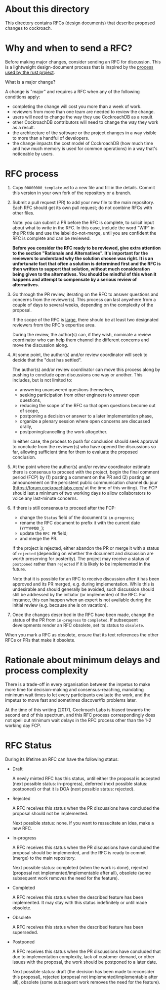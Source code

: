 # About this directory

This directory contains RFCs (design documents) that describe
proposed changes to cockroach.

# Why and when to send a RFC?

Before making major changes, consider sending an RFC for discussion.
This is a lightweight design-document process that is inspired by the
[process used by the rust project](https://github.com/rust-lang/rfcs).

What is a major change?

A change is "major" and requires a RFC when any of the following
conditions apply:

- completing the change will cost you more than a week of work.
- reviewers from more than one team are needed to review the change.
- users will need to change the way they use CockroachDB as a result.
- other CockroachDB contributors will need to change the way
  they work as a result.
- the architecture of the software or the project changes in a way visible
  to more than a handful of developers.
- the change impacts the cost model of CockroachDB (how much time and
  how much memory is used for common operations) in a way that's
  noticeable by users.

# RFC process

1. Copy `00000000_template.md` to a new file and fill in the details. Commit
   this version in your own fork of the repository or a branch.

2. Submit a pull request (PR) to add your new file to the main repository.
   Each RFC should get its own pull request; do not combine RFCs with
   other files.

   Note: you can submit a PR before the RFC is complete, to solicit
   input about what to write in the RFC. In this case, include the word
   "WIP" in the PR title and use the label do-not-merge, until
   you are confident the RFC is complete and can be reviewed.

   **Before you consider the RFC ready to be reviewed, give extra
   attention to the section "Rationale and Alternatives". It's
   important for the reviewers to understand why the solution chosen
   was right. It is an unfortunate fact that often a solution is
   determined first and the RFC is then written to support that
   solution, without much consideration being given to the
   alternatives. You should be mindful of this when it happens and
   attempt to compensate by a serious review of alternatives.**

3. Go through the PR review, iterating on the RFC to answer questions
   and concerns from the reviewer(s). This process can last anywhere
   from a couple of days to several weeks, depending on the complexity
   of the proposal.

   If the scope of the RFC is
   [large](https://www.cockroachlabs.com/docs/stable/contribute-to-cockroachdb.html),
   there should be at least two designated reviewers from the RFC's
   expertise area.

   During the review, the author(s) can, if they wish, nominate a
   review coordinator who can help them channel the different concerns
   and move the discussion along.

4. At some point, the author(s) and/or review coordinator will seek to
   decide that the "dust has settled".

   The author(s) and/or review coordinator can move this process along
   by pushing to conclude open discussions one way or another. This
   includes, but is not limited to:

   - answering unanswered questions themselves,
   - seeking participation from other engineers to answer open questions,
   - reducing the scope of the RFC so that open questions become out of scope,
   - postponing a decision or answer to a later implementation phase,
   - organize a plenary session where open concerns are discussed orally,
   - postponing/cancelling the work altogether.

   In either case, the process to push for conclusion should seek
   approval to conclude from the reviewer(s) who have opened the
   discussions so far, allowing sufficient time for them to evaluate
   the proposed conclusion.

5. At the point where the author(s) and/or review coordinator
   estimate there is consensus to proceed with the project, begin the
   final comment period (FCP) by (1) posting a comment on the PR and
   (2) posting an announcement on the persistent public communication
   channel du jour (https://forum.cockroachlabs.com/ at the time of
   this writing).  The FCP should last a minimum of two working days
   to allow collaborators to voice any last-minute concerns.

6. If there is still consensus to proceed after the FCP:

   - change the `Status` field of the document to `in-progress`;
   - rename the RFC document to prefix it with the current date (`YYYYMMDD_`);
   - update the `RFC PR` field;
   - and merge the PR.

   If the project is rejected, either abandon the PR or merge it
   with a status of `rejected` (depending on whether the document and
   discussion are worth preserving for posterity). The project may
   receive a status of `postponed` rather than `rejected` if
   it is likely to be implemented in the future.

   Note that it is possible for an RFC to receive discussion after it
   has been approved and its PR merged, e.g. during implementation.
   While this is undesirable and should generally be avoided, such
   discussion should still be addressed by the initiator (or
   implementer) of the RFC. For instance, this can happen when an
   expert is not available during the initial review (e.g. because she
   is on vacation).

7. Once the changes described in the RFC have been made, change the
   status of the PR from `in-progress` to `completed`. If subsequent
   developments render an RFC obsolete, set its status to `obsolete`.

When you mark a RFC as obsolete, ensure that its text references the
other RFCs or PRs that make it obsolete.

# Rationale about minimum delays and process complexity

There is a trade-off in every organisation between the impetus to make
more time for decision-making and consensus-reaching, mandating
minimum wait times to let every participants evaluate the work, and
the impetus to move fast and sometimes discover/fix problems later.

At the time of this writing (2017), Cockroach Labs is biased towards
the second end of this spectrum, and this RFC process correspondingly
does not spell out minimum wait delays in the RFC process other than
the 1-2 working day FCP.

# RFC Status

During its lifetime an RFC can have the following status:

- Draft

  A newly minted RFC has this status, until either the proposal is
  accepted (next possible status: in-progress), deferred (next possible
  status: postponed) or that it is DOA (next possible status: rejected).

- Rejected

  A RFC receives this status when the PR discussions have concluded
  the proposal should not be implemented.

  Next possible status: none. If you want to ressucitate an idea, make
  a new RFC.

- In-progress

  A RFC receives this status when the PR discussions have concluded
  the proposal should be implemented, and the RFC is ready to commit
  (merge) to the main repository.

  Next possible status: completed (when the work is done), rejected
  (proposal not implemented/implementable after all), obsolete (some
  subsequent work removes the need for the feature).

- Completed

  A RFC receives this status when the described feature has been
  implemented. It may stay with this status indefinitely or until made
  obsolete.

- Obsolete

  A RFC receives this status when the described feature has been
  superseded.

- Postponed

  A RFC receives this status when the PR discussions have concluded that
  due to implementation complexity, lack of customer demand, or other
  issues with the proposal, the work should be postponed to a later date.

  Next possible status: draft (the decision has been made to reconsider
  this proposal), rejected (proposal not implemented/implementable after all),
  obsolete (some subsequent work removes the need for the feature).
